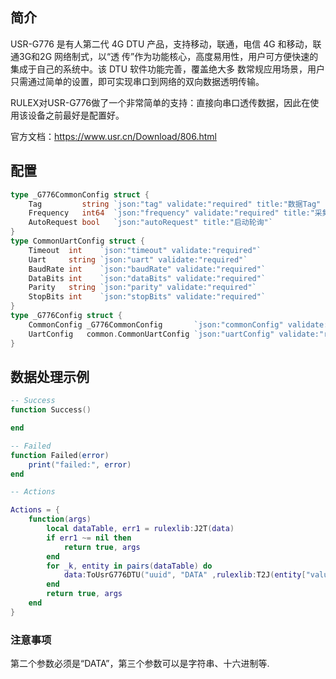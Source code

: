 ## 简介
USR-G776 是有人第二代 4G DTU 产品，支持移动，联通，电信 4G 和移动，联通3G和2G 网络制式，以“透
传”作为功能核心，高度易用性，用户可方便快速的集成于自己的系统中。该 DTU 软件功能完善，覆盖绝大多
数常规应用场景，用户只需通过简单的设置，即可实现串口到网络的双向数据透明传输。

RULEX对USR-G776做了一个非常简单的支持：直接向串口透传数据，因此在使用该设备之前最好是配置好。

官方文档：https://www.usr.cn/Download/806.html
## 配置
```go
type _G776CommonConfig struct {
	Tag         string `json:"tag" validate:"required" title:"数据Tag" info:"给数据打标签"`
	Frequency   int64  `json:"frequency" validate:"required" title:"采集频率"`
	AutoRequest bool   `json:"autoRequest" title:"启动轮询"`
}
type CommonUartConfig struct {
	Timeout  int    `json:"timeout" validate:"required"`
	Uart     string `json:"uart" validate:"required"`
	BaudRate int    `json:"baudRate" validate:"required"`
	DataBits int    `json:"dataBits" validate:"required"`
	Parity   string `json:"parity" validate:"required"`
	StopBits int    `json:"stopBits" validate:"required"`
}
type _G776Config struct {
	CommonConfig _G776CommonConfig       `json:"commonConfig" validate:"required"`
	UartConfig   common.CommonUartConfig `json:"uartConfig" validate:"required"`
}

```

## 数据处理示例

```lua
-- Success
function Success()

end

-- Failed
function Failed(error)
    print("failed:", error)
end

-- Actions

Actions = {
    function(args)
        local dataTable, err1 = rulexlib:J2T(data)
        if err1 ~= nil then
            return true, args
        end
        for _k, entity in pairs(dataTable) do
            data:ToUsrG776DTU("uuid", "DATA" ,rulexlib:T2J(entity["value"]))
        end
        return true, args
    end
}

```
### 注意事项
第二个参数必须是“DATA”，第三个参数可以是字符串、十六进制等.